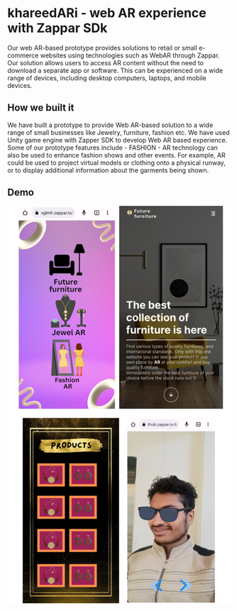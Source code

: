 # khareedARi - web AR experience with Zappar SDk
Our web AR-based prototype provides solutions to retail or small e-commerce websites using technologies such as WebAR through Zappar. Our solution allows users to access AR content without the need to download a separate app or software. This can be experienced on a wide range of devices, including desktop computers, laptops, and mobile devices.

## How we built it
We have built a prototype to provide Web AR-based solution to a wide range of small businesses like Jewelry, furniture, fashion etc. We have used Unity game engine with Zapper SDK to develop Web AR based experience. Some of our prototype features include - 
FASHION - AR technology can also be used to enhance fashion shows and other events. For example, AR could be used to project virtual models or clothing onto a physical runway, or to display additional information about the garments being shown.


## Demo

![](one.png)
